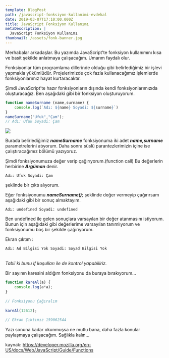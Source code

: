 ```yaml
---
template: BlogPost
path: /javascript-fonksiyon-kullanimi-evdekal
date: 2019-03-07T17:10:00.000Z
title: JavaScript Fonksiyon Kullanımı
metaDescription: |
  JavaScript Fonksiyon Kullanımı
thumbnail: /assets/fonk-banner.jpg
---
```

Merhabalar arkadaşlar. Bu yazımda JavaScript’te fonksiyon kullanımını kısa ve basit şekilde anlatmaya çalışacağım. Umarım faydalı olur.

Fonksiyonlar tüm programlama dillerinde olduğu gibi belirlediğimiz bir işlevi yapmakla yükümlüdür. Projelerimizde çok fazla kullanacağımız işlemlerde fonksiyonlarımız hayat kurtaracaktır.

Şimdi JavaScript’te hazır fonksiyonların dışında kendi fonksiyonlarımızıda oluşturacağız. Ben aşağıdaki gibi bir fonksiyon oluşturuyorum.

```javascript
function nameSurname (name,surname) {
    console.log(`Adı: ${name} Soyadi: ${surname}`)
}
nameSurname("Ufuk","Çam");
// Adı: Ufuk Soyadi: Çam
```

![](/assets/functions_js-768x206.jpg)



Burada belirlediğimiz ***nameSurname*** fonksiyonuma iki adet ***name,surname*** parametrelerini atıyorum. Daha sonra süslü parantezlerimizin içine ise çalıştıracağımız bölümü yazıyoruz.

Şimdi fonksiyonumuza değer verip çağırıyorum.(function call) Bu değerlerin herbirine ***Argüman*** denir.

```
Adı: Ufuk Soyadi: Çam

```



şeklinde bir çıktı alıyorum.

Eğer fonksiyonumu ***nameSurname();*** şeklinde değer vermeyip çağırırsam aşağıdaki gibi bir sonuç almaktayım.



```
Adı: undefined Soyadi: undefined

```



Ben undefined ile gelen sonuçlara varsayılan bir değer atanmasını istiyorum. Bunun için aşağıdaki gibi değerlerime varsayılan tanımlıyorum ve fonksiyonumu boş bir şekilde çağırıyorum.

Ekran çıktım :

```
Adı: Ad Bilgisi Yok Soyadi: Soyad Bilgisi Yok

```

\
*Tabii ki bunu if koşulları ile de kontrol yapabiliriz.*

Bir sayının karesini aldığım fonksiyonu da buraya bırakıyorum…

```javascript
function kareAl(a) {
    console.log(a*a);
}
 
// Fonksiyonu Çağıralım
 
kareAl(12612);
 
// Ekran Çıktımız 159062544
```



Yazı sonuna kadar okunmuşsa ne mutlu bana, daha fazla konular paylaşmaya çalışacağım. Sağlıkla kalın…

kaynak: <https://developer.mozilla.org/en-US/docs/Web/JavaScript/Guide/Functions>
